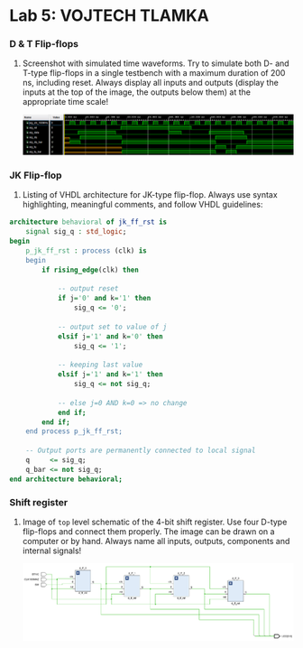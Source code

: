# Lab 5: VOJTECH TLAMKA

### D & T Flip-flops

1. Screenshot with simulated time waveforms. Try to simulate both D- and T-type flip-flops in a single testbench with a maximum duration of 200 ns, including reset. Always display all inputs and outputs (display the inputs at the top of the image, the outputs below them) at the appropriate time scale!

   ![Simulation screenshot](images/simulation_d_t.png)

### JK Flip-flop

1. Listing of VHDL architecture for JK-type flip-flop. Always use syntax highlighting, meaningful comments, and follow VHDL guidelines:

```vhdl
architecture behavioral of jk_ff_rst is
    signal sig_q : std_logic;
begin
    p_jk_ff_rst : process (clk) is
    begin
        if rising_edge(clk) then
        
            -- output reset
            if j='0' and k='1' then
                sig_q <= '0';
            
            -- output set to value of j
            elsif j='1' and k='0' then
                sig_q <= '1';
            
            -- keeping last value
            elsif j='1' and k='1' then
                sig_q <= not sig_q;
            
            -- else j=0 AND k=0 => no change            
            end if;
        end if;
    end process p_jk_ff_rst;

    -- Output ports are permanently connected to local signal
    q     <= sig_q;
    q_bar <= not sig_q;
end architecture behavioral;
```

### Shift register

1. Image of `top` level schematic of the 4-bit shift register. Use four D-type flip-flops and connect them properly. The image can be drawn on a computer or by hand. Always name all inputs, outputs, components and internal signals!

   ![Schematic](images/schematic.png)
